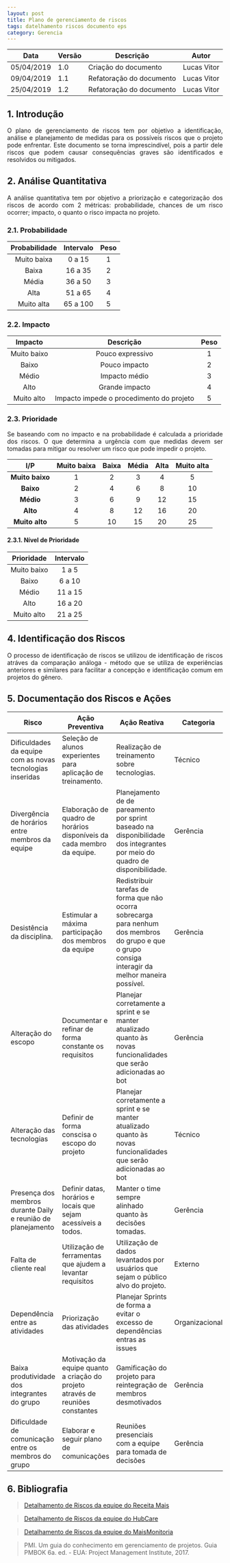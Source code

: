 ```yaml
---
layout: post
title: Plano de gerenciamento de riscos
tags: datelhamento riscos documento eps
category: Gerencia
---
```

|Data   |Versão   |Descrição   |Autor   |
|---|---|---|---|
|05/04/2019   | 1.0  |Criação do documento   | Lucas Vitor |
|09/04/2019   | 1.1  |Refatoração do documento | Lucas Vitor |
|25/04/2019   | 1.2  |Refatoração do documento | Lucas Vitor |


## 1. Introdução

<p align="justify">O plano de gerenciamento de riscos tem por objetivo a identificação, análise e planejamento de medidas para os possíveis riscos que o projeto pode enfrentar. Este documento se torna imprescindível, pois a partir dele riscos que podem causar consequências graves são identificados e resolvidos ou mitigados.</p>
<!--more-->

## 2. Análise Quantitativa

<p align="justify">A análise quantitativa tem por objetivo a priorização e categorização dos riscos de acordo com 2 métricas: probabilidade, chances de um risco ocorrer; impacto, o quanto o risco impacta no projeto.</p>

### 2.1. Probabilidade

|Probabilidade|Intervalo|Peso|
|:-:|:-:|:-:|
|Muito baixa|0 a 15|1|
|Baixa|16 a 35|2|
|Média|36 a 50|3|
|Alta|51 a 65|4|
|Muito alta|65 a 100|5|

### 2.2. Impacto

|Impacto|Descrição|Peso|
|:-:|:-:|:-:|
|Muito baixo|Pouco expressivo|1|
|Baixo|Pouco impacto|2|
|Médio|Impacto médio|3|
|Alto|Grande impacto|4|
|Muito alto|Impacto impede o procedimento do projeto|5|

### 2.3. Prioridade

<p align="justify">Se baseando com no impacto e na probabilidade é calculada a prioridade dos riscos. O que determina a urgência com que medidas devem ser tomadas para mitigar ou resolver um risco que pode impedir o projeto.</p>

|I/P|Muito baixa|Baixa|Média|Alta|Muito alta|
|:-:|:-:|:-:|:-:|:-:|:-:|
|**Muito baixo**|1|2|3|4|5|
|**Baixo**|2|4|6|8|10|
|**Médio**|3|6|9|12|15|
|**Alto**|4|8|12|16|20|
|**Muito alto**|5|10|15|20|25|

#### 2.3.1. Nível de Prioridade

|Prioridade|Intervalo|
|:-:|:-:|
|Muito baixo|1 a 5|
|Baixo|6 a 10|
|Médio|11 a 15|
|Alto|16 a 20|
|Muito alto|21 a 25|




## 4. Identificação dos Riscos

<p align="justify">O processo de identificação de riscos se utilizou de identificação de riscos atráves da comparação análoga - método que se utiliza de experiências anteriores e similares para facilitar a concepção e identificação comum em projetos do gênero. </p>

## 5. Documentação dos Riscos e Ações

| Risco  | Ação Preventiva  | Ação Reativa  | Categoria | Probabilidade | Impacto | Prioridade |
|---|---|---|---|---|---|---|
| Dificuldades da equipe com as novas tecnologias inseridas  |Seleção de alunos experientes para aplicação de treinamento. |Realização de treinamento sobre tecnologias.   | Técnico | 4 | 5 | 20 |
|Divergência de horários entre membros da equipe   |Elaboração de quadro de horários disponíveis da cada membro da equipe. |Planejamento de de pareamento por sprint baseado na disponibilidade dos integrantes por meio do quadro de disponibilidade. | Gerência | 4 | 3 | 12 | 
|Desistência da disciplina. |Estimular a máxima participação dos membros da equipe |Redistribuir tarefas de forma que não ocorra sobrecarga para nenhum dos membros do grupo e que o grupo consiga interagir da melhor maneira possível. | Gerência | 2 | 5 |10 |
|Alteração do escopo |Documentar e refinar de forma constante os requisitos |Planejar corretamente a sprint e se manter atualizado quanto às novas funcionalidades que serão adicionadas ao bot | Gerência | 5 | 4 | 20 |
|Alteração das tecnologias |Definir de forma conscisa o escopo do projeto   |Planejar corretamente a sprint e se manter atualizado quanto às novas funcionalidades que serão adicionadas ao bot | Técnico | 4 | 5 | 20 |
|Presença dos membros durante Daily e reunião de planejamento |Definir datas, horários e locais que sejam acessíveis a todos. |Manter o time sempre alinhado quanto às decisões tomadas.|  Gerência | 4 | 3 | 12 |
| Falta de cliente real |Utilização de ferramentas que ajudem a levantar requisitos |Utilização de dados levantados por usuários que sejam o público alvo do projeto. | Externo | 5 | 2 | 10 |
|Dependência entre as atividades  |Priorização das atividades |Planejar Sprints de forma a evitar o excesso de dependências entras as issues | Organizacional | 3 | 3 | 9 |
|Baixa produtividade dos integrantes do grupo |Motivação  da equipe quanto a criação do projeto através de reuniões constantes |Gamificação do projeto para reintegração de membros desmotivados | Gerência | 3 | 5 | 15 |
|Dificuldade de comunicação entre os membros do grupo |Elaborar e seguir plano de comunicações |Reuniões presenciais com a equipe para tomada de decisões | Gerência | 3 | 4 | 12 |

## 6. Bibliografia

> [Detalhamento de Riscos da equipe do Receita Mais](https://github.com/fga-eps-mds/2017.2-Receita-Mais/wiki/Detalhamento-dos-Riscos)

> [Detalhamento de Riscos da equipe do HubCare](https://github.com/fga-eps-mds/2019.1-hubcare-docs/tree/master/docs/project-risk-management/risk-management-list)

> [Detalhamento de Riscos da equipe do MaisMonitoria](https://fga-eps-mds.github.io/2019.1-MaisMonitoria/docs/plano-riscos)

> PMI. Um guia do conhecimento em gerenciamento de projetos. Guia PMBOK 6a. ed. - EUA: Project Management Institute, 2017.